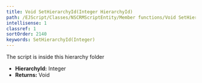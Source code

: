 ```yaml
---
title: Void SetHierarchyId(Integer HierarchyId)
path: /EJScript/Classes/NSCRMScriptEntity/Member functions/Void SetHierarchyId(Integer p_0)
intellisense: 1
classref: 1
sortOrder: 2140
keywords: SetHierarchyId(Integer)
---
```



The script is inside this hierarchy folder



* **HierarchyId:** Integer
* **Returns:** Void


